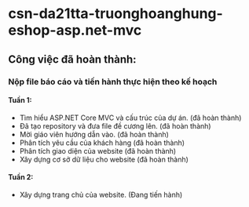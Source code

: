 # csn-da21tta-truonghoanghung-eshop-asp.net-mvc
## **Công việc đã hoàn thành:**
### Nộp file báo cáo và tiến hành thực hiện theo kế hoạch
#### Tuần 1:
+ Tìm hiểu ASP.NET Core MVC và cấu trúc của dự án. (đã hoàn thành)
+ Đã tạo repository và đưa file đề cương lên. (đã hoàn thành)
+ Mời giáo viên hướng dẫn vào. (đã hoàn thành)
+ Phân tích yêu cầu của khách hàng (đã hoàn thành)
+ Phân tích giao diện của website (đã hoàn thành)
+ Xây dựng cơ sở dữ liệu cho website (đã hoàn thành)
#### Tuần 2:
+ Xây dựng trang chủ của website. (Đang tiến hành)
